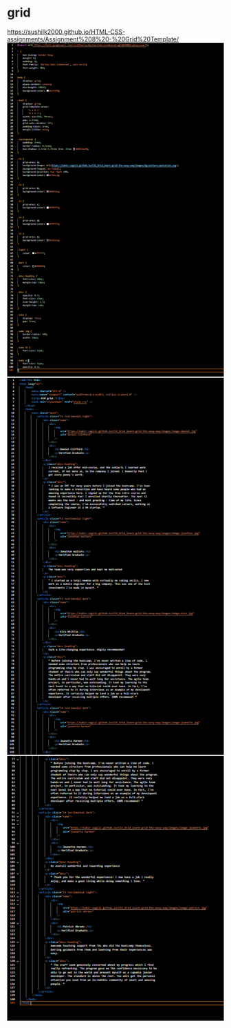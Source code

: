 # grid 
https://sushilk2000.github.io/HTML-CSS-assignments/Assignment%208%20-%20Grid%20Template/
![SS1](<Screenshot 2023-09-17 221533.png>)
![SS2](<Screenshot 2023-09-17 221757.png>)
![SS3](<Screenshot 2023-09-17 221803.png>)
